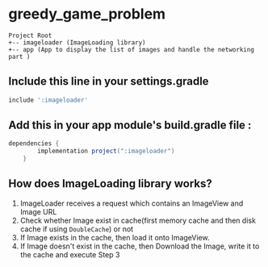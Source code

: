 # greedy_game_problem
```
Project Root
+-- imageloader (ImageLoading library)
+-- app (App to display the list of images and handle the networking part )
```
Include this line in your settings.gradle
----------------------------------------
```groovy
include ':imageloader'
```

Add this in your app module's build.gradle file :
--------------------------------------------------
```groovy
dependencies {
        implementation project(":imageloader")
    }
```

How does ImageLoading library works?
------------------------------------
1. ImageLoader receives a request which contains an ImageView and Image URL
2. Check whether Image exist in cache(first memory cache and then disk cache if using ```DoubleCache```) or not
3. If Image exists in the cache, then load it onto ImageView.
4. If Image doesn't exist in the cache, then Download the Image, write it to the cache and execute Step 3
